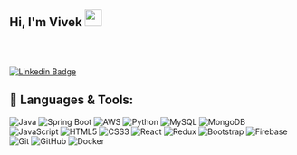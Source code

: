 ## **Hi, I'm Vivek <img src="https://media.giphy.com/media/hvRJCLFzcasrR4ia7z/giphy.gif" width="30px" >**

 
 
 <br>

 <br>
 

 
[![Linkedin Badge](https://img.shields.io/badge/-Vivek_Binjola-0e76a8?style=flat&labelColor=0e76a8&logo=linkedin&logoColor=white)](https://www.linkedin.com/in/vivekbinjola)



 

## **🔧 Languages & Tools:**
![Java](https://img.shields.io/badge/Java-ED8B00?style=for-the-badge&logo=openjdk&logoColor=white)
![Spring Boot](https://img.shields.io/badge/Spring-6DB33F?style=for-the-badge&logo=spring&logoColor=white)
![AWS](https://img.shields.io/badge/Amazon_AWS-FF9900?style=for-the-badge&logo=amazonaws&logoColor=white)
![Python](https://img.shields.io/badge/-Python-black?style=flat-square&logo=Python)
![MySQL](https://img.shields.io/badge/MySQL-00000F?style=for-the-badge&logo=mysql&logoColor=white)
![MongoDB](https://img.shields.io/badge/MongoDB-4EA94B?style=for-the-badge&logo=mongodb&logoColor=white)
![JavaScript](https://img.shields.io/badge/-JavaScript-black?style=flat-square&logo=javascript)
![HTML5](https://img.shields.io/badge/-HTML5-E34F26?style=flat-square&logo=html5&logoColor=white)
![CSS3](https://img.shields.io/badge/-CSS3-1572B6?style=flat-square&logo=css3)
![React](https://img.shields.io/badge/-React-black?style=flat-square&logo=react)
![Redux](https://img.shields.io/badge/-Redux-black?style=flat-square&logo=redux)
![Bootstrap](https://img.shields.io/badge/-Bootstrap-563D7C?style=flat-square&logo=bootstrap)
![Firebase](https://img.shields.io/badge/-Firebase-black?style=flat-square&logo=firebase)
![Git](https://img.shields.io/badge/-Git-black?style=flat-square&logo=git)
![GitHub](https://img.shields.io/badge/-GitHub-181717?style=flat-square&logo=github)
![Docker](https://img.shields.io/badge/Docker?style=flat-square&logo=docker)
 

<br>
  
